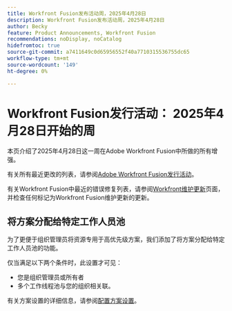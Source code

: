 ```yaml
---
title: Workfront Fusion发布活动周，2025年4月28日
description: Workfront Fusion发布活动周，2025年4月28日
author: Becky
feature: Product Announcements, Workfront Fusion
recommendations: noDisplay, noCatalog
hidefromtoc: true
source-git-commit: a7411649c0d65956552f40a7710315536755dc65
workflow-type: tm+mt
source-wordcount: '149'
ht-degree: 0%

---
```


# Workfront Fusion发行活动： 2025年4月28日开始的周

本页介绍了2025年4月28日这一周在Adobe Workfront Fusion中所做的所有增强。

有关所有最近更改的列表，请参阅[Adobe Workfront Fusion发行活动](/help/workfront-fusion/fusion-product-releases/fusion-release-activity.md)。

有关Workfront Fusion中最近的错误修复列表，请参阅[Workfront维护更新](https://experienceleague.adobe.com/zh-hans/docs/workfront-known-issues/releases/current-updates)页面，并检查任何标记为Workfront Fusion维护更新的更新。

## 将方案分配给特定工作人员池

为了更便于组织管理员将资源专用于高优先级方案，我们添加了将方案分配给特定工作人员池的功能。

仅当满足以下两个条件时，此设置才可见：

* 您是组织管理员或所有者
* 多个工作线程池与您的组织相关联。

有关方案设置的详细信息，请参阅[配置方案设置](/help/workfront-fusion/create-scenarios/config-scenarios-settings/configure-scenario-settings.md)。

